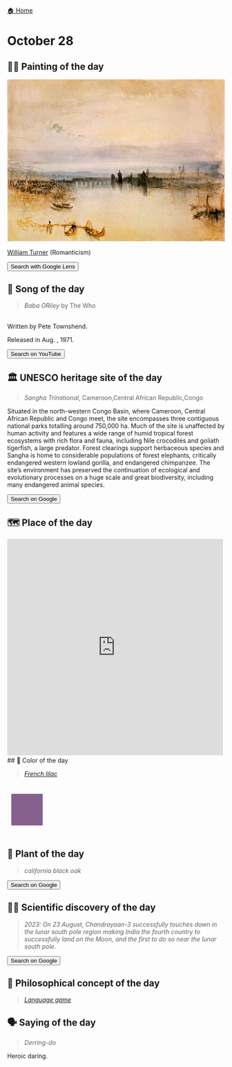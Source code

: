 
[🏠 Home](../../index.md)

# October 28

## 🧑‍🎨 Painting of the day

<img width="600" src="../img/William_Turner_7.jpg">

[William Turner](https://en.wikipedia.org/wiki/J._M._W._Turner) (Romanticism)

<button class="btn btn-success"
onclick=" window.open('https://lens.google.com/uploadbyurl?url=https://iretes.github.io/one-a-day/data/img/William_Turner_7.jpg','_blank')">
Search with Google Lens
</button>

## 🎼 Song of the day

> *Baba ORiley*
by The Who

<br />Written by Pete Townshend.

Released in Aug. , 1971.

<button class="btn btn-success"
onclick=" window.open('http://www.youtube.com/search?q=Baba ORiley by The Who','_blank')">
Search on YouTube
</button>

## 🏛️ UNESCO heritage site of the day

> *Sangha Trinational*, Cameroon,Central African Republic,Congo

<p>Situated in the north-western Congo Basin, where Cameroon, Central African Republic and Congo meet, the site encompasses three contiguous national parks totalling around 750,000 ha. Much of the site is unaffected by human activity and features a wide range of humid tropical forest ecosystems with rich flora and fauna, including Nile crocodiles and goliath tigerfish, a large predator. Forest clearings support herbaceous species and Sangha is home to considerable populations of forest elephants, critically endangered western lowland gorilla, and endangered chimpanzee. The site’s environment has preserved the continuation of ecological and evolutionary processes on a huge scale and great biodiversity, including many endangered animal species.</p>

<button class="btn btn-success"
onclick=" window.open('http://www.google.com/search?q=Sangha Trinational','_blank')">
Search on Google
</button>

## 🗺️ Place of the day

<iframe
src="https://www.mapcrunch.com"
name="mapcrunch"
width="500"
height="500"
allowTransparency="true"
scrolling="no"
frameborder="0"
>
</iframe>
## 🎨 Color of the day

> *[French lilac](https://en.wikipedia.org/wiki/Lilac_(color)#French_lilac)*

<div style="color:#86608E; font-size: 100px;">&#9632;</div>

## 🌿 Plant of the day

> *california black oak*

<button class="btn btn-success"
onclick=" window.open('http://www.google.com/search?q=california black oak','_blank')">
Search on Google
</button>

## 🧑‍🔬 Scientific discovery of the day

> *2023: On 23 August, Chandrayaan-3 successfully touches down in the lunar south pole region making India the fourth country to successfully land on the Moon, and the first to do so near the lunar south pole.*

<button class="btn btn-success"
onclick=" window.open('http://www.google.com/search?q=2023: On 23 August, Chandrayaan-3 successfully touches down in the lunar south pole region making India the fourth country to successfully land on the Moon, and the first to do so near the lunar south pole.','_blank')"> 
Search on Google
</button>

## 💭 Philosophical concept of the day

> *[Language game](https://en.wikipedia.org/wiki/Language_game_(philosophy))*

## 🗣️ Saying of the day

> *Derring-do*

Heroic daring. 
